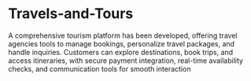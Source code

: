 # Travels-and-Tours
A comprehensive tourism platform has been developed, offering travel agencies tools to manage bookings, personalize travel packages, and handle inquiries. Customers can explore destinations, book trips, and access itineraries, with secure payment integration, real-time availability checks, and communication tools for smooth interaction
